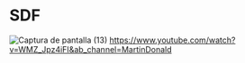 # SDF
![Captura de pantalla (13)](https://user-images.githubusercontent.com/20667923/212158652-83f8f9a1-ff59-489a-bb64-bde978183c39.png)
https://www.youtube.com/watch?v=WMZ_Jpz4iFI&ab_channel=MartinDonald
